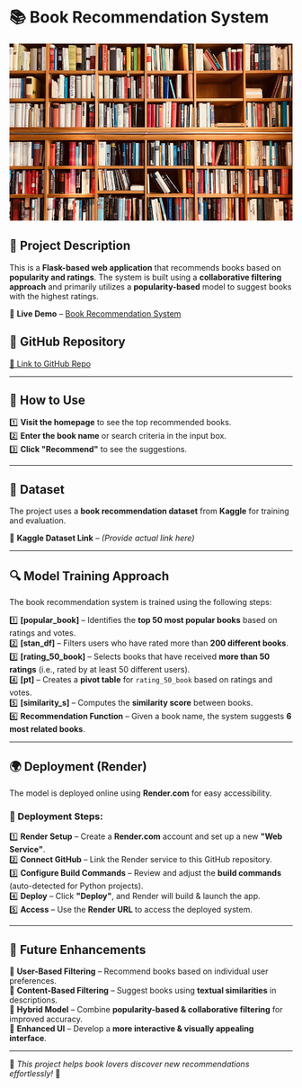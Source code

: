 # 📚 Book Recommendation System  

![Movie Recommendation System](/assets/images/books.jpg)

## 📝 Project Description  
This is a **Flask-based web application** that recommends books based on **popularity and ratings**. The system is built using a **collaborative filtering approach** and primarily utilizes a **popularity-based** model to suggest books with the highest ratings.  

🔗 **Live Demo** – [Book Recommendation System](https://popular-book-recommend-2.onrender.com)  

## 📂 GitHub Repository  
[🔗 Link to GitHub Repo](https://github.com/tarkptel/popular-book-recommend)

---

## 🚀 How to Use  
1️⃣ **Visit the homepage** to see the top recommended books.  
2️⃣ **Enter the book name** or search criteria in the input box.  
3️⃣ **Click "Recommend"** to see the suggestions.  

---

## 📂 Dataset  
The project uses a **book recommendation dataset** from **Kaggle** for training and evaluation.  

🔗 **Kaggle Dataset Link** – *(Provide actual link here)*  

---

## 🔍 Model Training Approach  
The book recommendation system is trained using the following steps:  

1️⃣ **[popular_book]** – Identifies the **top 50 most popular books** based on ratings and votes.  
2️⃣ **[stan_df]** – Filters users who have rated more than **200 different books**.  
3️⃣ **[rating_50_book]** – Selects books that have received **more than 50 ratings** (i.e., rated by at least 50 different users).  
4️⃣ **[pt]** – Creates a **pivot table** for `rating_50_book` based on ratings and votes.  
5️⃣ **[similarity_s]** – Computes the **similarity score** between books.  
6️⃣ **Recommendation Function** – Given a book name, the system suggests **6 most related books**.  

---

## 🌍 Deployment (Render)  
The model is deployed online using **Render.com** for easy accessibility.  

### 🔧 Deployment Steps:  
1️⃣ **Render Setup** – Create a **Render.com** account and set up a new **"Web Service"**.  
2️⃣ **Connect GitHub** – Link the Render service to this GitHub repository.  
3️⃣ **Configure Build Commands** – Review and adjust the **build commands** (auto-detected for Python projects).  
4️⃣ **Deploy** – Click **"Deploy"**, and Render will build & launch the app.  
5️⃣ **Access** – Use the **Render URL** to access the deployed system.  

---

## 🔮 Future Enhancements  
📌 **User-Based Filtering** – Recommend books based on individual user preferences.  
📌 **Content-Based Filtering** – Suggest books using **textual similarities** in descriptions.  
📌 **Hybrid Model** – Combine **popularity-based & collaborative filtering** for improved accuracy.  
📌 **Enhanced UI** – Develop a **more interactive & visually appealing interface**.  

---

🎉 *This project helps book lovers discover new recommendations effortlessly!* 🚀  
